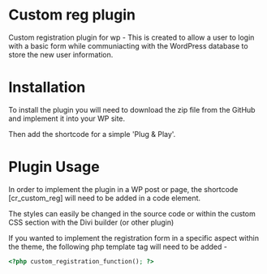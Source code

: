 # Custom reg plugin
 Custom registration plugin for wp - This is created to allow a user to login with a basic form while communiacting with the WordPress database to store the new user information.

 # Installation
 To install the plugin you will need to download the zip file from the GitHub and implement it into your WP site.

 Then add the shortcode for a simple 'Plug & Play'.

# Plugin Usage
In order to implement the plugin in a WP post or page, the shortcode [cr_custom_reg] will need to be added in a code element.

The styles can easily be changed in the source code or within the custom CSS section with the Divi builder (or other plugin)

If you wanted to implement the registration form in a specific aspect within the theme, the following php template tag will need to be added - 
``` PHP
<?php custom_registration_function(); ?>
```